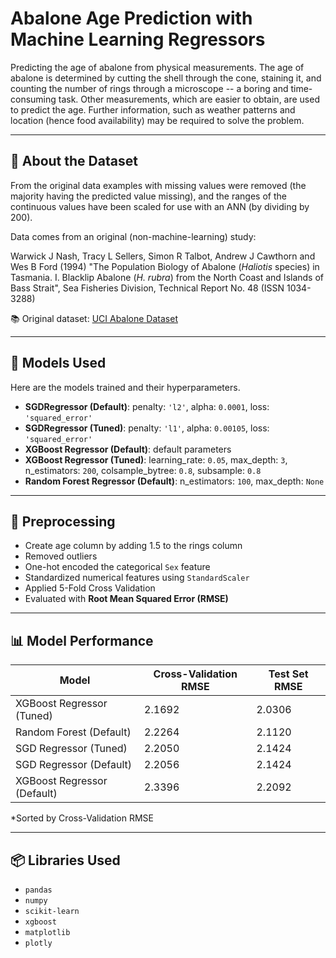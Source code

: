 # Abalone Age Prediction with Machine Learning Regressors

Predicting the age of abalone from physical measurements.  The age of
abalone is determined by cutting the shell through the cone, staining it,
and counting the number of rings through a microscope -- a boring and
time-consuming task.  Other measurements, which are easier to obtain, are
used to predict the age.  Further information, such as weather patterns
and location (hence food availability) may be required to solve the problem.

---

## 📄 About the Dataset

From the original data examples with missing values were removed (the
majority having the predicted value missing), and the ranges of the
continuous values have been scaled for use with an ANN (by dividing by 200).

Data comes from an original (non-machine-learning) study:

Warwick J Nash, Tracy L Sellers, Simon R Talbot, Andrew J Cawthorn and
Wes B Ford (1994) "The Population Biology of Abalone (_Haliotis_
species) in Tasmania. I. Blacklip Abalone (_H. rubra_) from the North
Coast and Islands of Bass Strait", Sea Fisheries Division, Technical
Report No. 48 (ISSN 1034-3288)

📚 Original dataset: [UCI Abalone Dataset](https://archive.ics.uci.edu/ml/datasets/abalone)

---

## 🧠 Models Used

Here are the models trained and their hyperparameters.

- **SGDRegressor (Default)**: penalty: `'l2'`, alpha: `0.0001`, loss: `'squared_error'`
- **SGDRegressor (Tuned)**: penalty: `'l1'`, alpha: `0.00105`, loss: `'squared_error'`
- **XGBoost Regressor (Default)**: default parameters
- **XGBoost Regressor (Tuned)**: learning_rate: `0.05`, max_depth: `3`, n_estimators: `200`, colsample_bytree: `0.8`, subsample: `0.8`
- **Random Forest Regressor (Default)**: n_estimators: `100`, max_depth: `None`

---

## 🔧 Preprocessing

- Create age column by adding 1.5 to the rings column
- Removed outliers
- One-hot encoded the categorical `Sex` feature
- Standardized numerical features using `StandardScaler`
- Applied 5-Fold Cross Validation
- Evaluated with **Root Mean Squared Error (RMSE)**

---

## 📊 Model Performance

| Model                       | Cross-Validation RMSE  | Test Set RMSE  |
|-----------------------------|------------------------|----------------|
| XGBoost Regressor (Tuned)   | 2.1692                 | 2.0306         |
| Random Forest (Default)     | 2.2264                 | 2.1120         |
| SGD Regressor (Tuned)       | 2.2050                 | 2.1424         |
| SGD Regressor (Default)     | 2.2056                 | 2.1424         |
| XGBoost Regressor (Default) | 2.3396                 | 2.2092         |

*Sorted by Cross-Validation RMSE

---

## 📦 Libraries Used

- `pandas`
- `numpy`
- `scikit-learn`
- `xgboost`
- `matplotlib`
- `plotly`
